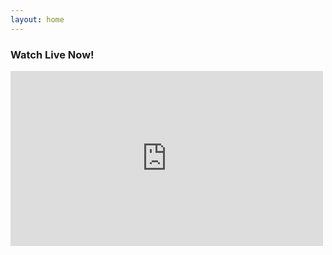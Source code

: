 ```yaml
---
layout: home
---
```


### Watch Live Now!

<iframe src="https://www.facebook.com/plugins/video.php?href=https%3A%2F%2Fwww.facebook.com%2Ffacebook%2Fvideos%2F 543596103324930%2F&width=500&show_text=false&appId=169703439750548&height=280" width="500" height="280" style="border:none;overflow:hidden" scrolling="no" frameborder="0" allowTransparency="true"></iframe>
